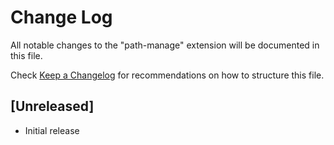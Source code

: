# Change Log

All notable changes to the "path-manage" extension will be documented in this file.

Check [Keep a Changelog](http://keepachangelog.com/) for recommendations on how to structure this file.

## [Unreleased]

- Initial release